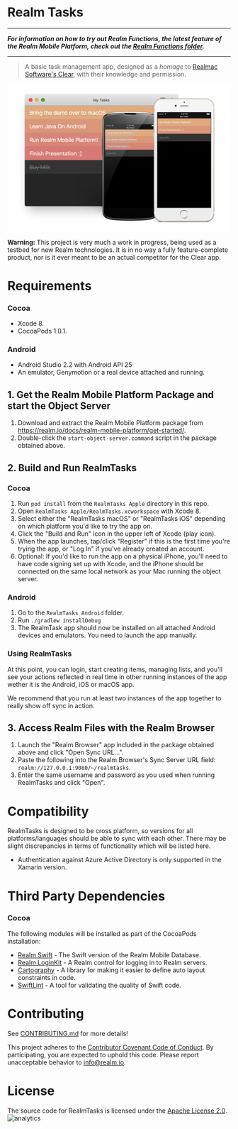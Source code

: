 # Realm Tasks

---

***For information on how to try out Realm Functions, the latest feature of the Realm Mobile Platform, check out the [Realm Functions folder](RealmTasks%20Functions).***

---

> A basic task management app, designed as a *homage* to [Realmac Software's Clear](http://realmacsoftware.com/clear),
with their knowledge and permission.

![Realm Tasks](screenshot.jpg)

**Warning:** This project is very much a work in progress, being used as a testbed for new Realm technologies.
It is in no way a fully feature-complete product, nor is it ever meant to be an actual competitor for the Clear app.

# Requirements

### Cocoa

* Xcode 8.
* CocoaPods 1.0.1.

### Android

* Android Studio 2.2 with Android API 25
* An emulator, Genymotion or a real device attached and running.

## 1. Get the Realm Mobile Platform Package and start the Object Server

1. Download and extract the Realm Mobile Platform package from <https://realm.io/docs/realm-mobile-platform/get-started/>.
2. Double-click the `start-object-server.command` script in the package obtained above.


## 2. Build and Run RealmTasks

### Cocoa

1. Run `pod install` from the `RealmTasks Apple` directory in this repo.
2. Open `RealmTasks Apple/RealmTasks.xcworkspace` with Xcode 8.
3. Select either the "RealmTasks macOS" or "RealmTasks iOS" depending on which platform you'd like to try the app on.
4. Click the "Build and Run" icon in the upper left of Xcode (play icon).
5. When the app launches, tap/click "Register" if this is the first time you're trying the app, or "Log In" if you've
   already created an account.
6. Optional: If you'd like to run the app on a physical iPhone, you'll need to have code signing set up with Xcode, and
   the iPhone should be connected on the same local network as your Mac running the object server.

### Android

1. Go to the `RealmTasks Android` folder.
2. Run `./gradlew installDebug`
3. The RealmTask app should now be installed on all attached Android devices and emulators. You need to launch the app manually.

### Using RealmTasks

At this point, you can login, start creating items, managing lists, and you'll see your actions reflected in real time in other
running instances of the app wether it is the Android, iOS or macOS app.

We recommend that you run at least two instances of the app together to really show off sync in action.


## 3. Access Realm Files with the Realm Browser

1. Launch the "Realm Browser" app included in the package obtained above and click "Open Sync URL...".
2. Paste the following into the Realm Browser's Sync Server URL field: `realm://127.0.0.1:9080/~/realmtasks`.
3. Enter the same username and password as you used when running RealmTasks and click "Open".

# Compatibility

RealmTasks is designed to be cross platform, so versions for all platforms/languages should be able to sync with each other. There may be slight discrepancies in terms of functionality which will be listed here.

- Authentication against Azure Active Directory is only supported in the Xamarin version.

# Third Party Dependencies

### Cocoa

The following modules will be installed as part of the CocoaPods installation:

* [Realm Swift](https://realm.io) - The Swift version of the Realm Mobile Database.
* [Realm LoginKit](https://github.com/realm-demos/realm-loginkit) - A Realm control for logging in to Realm servers.
* [Cartography](https://github.com/robb/Cartography) - A library for making it easier to define auto layout constraints in code.
* [SwiftLint](https://github.com/realm/SwiftLint) - A tool for validating the quality of Swift code.

# Contributing

See [CONTRIBUTING.md](CONTRIBUTING.md) for more details!

This project adheres to the [Contributor Covenant Code of Conduct](https://realm.io/conduct/). By participating, you are expected to uphold this code. Please report unacceptable behavior to [info@realm.io](mailto:info@realm.io).


# License

The source code for RealmTasks is licensed under the [Apache License 2.0](LICENSE).
![analytics](https://ga-beacon.appspot.com/UA-50247013-2/realm-tasks/README?pixel)
